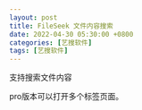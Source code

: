 ```yaml
---
layout: post
title: FileSeek 文件内容搜索
date: 2022-04-30 05:30:00 +0800
categories: [艺搜软件]
tags: [艺搜软件]
---
```

支持搜索文件内容

pro版本可以打开多个标签页面。